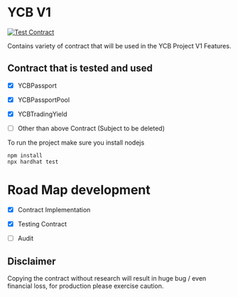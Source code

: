 

# YCB V1
[![Test Contract](https://github.com/curcifer/v1-personaldex/actions/workflows/main.yml/badge.svg?branch=main)](https://github.com/curcifer/v1-personaldex/actions/workflows/main.yml)

Contains variety of contract that will be used in the YCB Project V1 Features.

## Contract that is tested and used
- [x] YCBPassport
- [x] YCBPassportPool
- [x] YCBTradingYield
- [ ] Other than above Contract (Subject to be deleted)


To run the project make sure you install nodejs

```shell
npm install
npx hardhat test
```

# Road Map development
- [x] Contract Implementation
- [x] Testing Contract
- [ ] Audit


## Disclaimer
Copying the contract without research will result in huge bug / even financial loss, for production please exercise caution.
